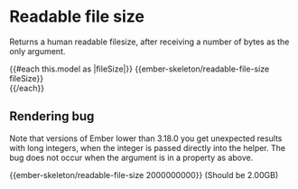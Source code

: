 # Readable file size

Returns a human readable filesize, after receiving a number of bytes as the only argument.

<div class="ember-skeleton-styles">
<DocsDemo class="body-text" as |demo|>
  <demo.example @name="readable-file-size" class="viewport">
  {{#each this.model as |fileSize|}}
    {{ember-skeleton/readable-file-size fileSize}}<br>
  {{/each}}
  </demo.example>
  <demo.snippet @name="readable-file-size" />
  <demo.snippet @name="filesizes.js" @label="Model" @language="javascript" />
</DocsDemo>
</div>

## Rendering bug

Note that versions of Ember lower than 3.18.0 you get unexpected results with long integers, when the integer is passed directly into the helper. The bug does not occur when the argument is in a property as above.

<div class="ember-skeleton-styles">
<DocsDemo class="body-text" as |demo|>
  <demo.example @name="readable-file-size-bug" class="viewport">
    {{ember-skeleton/readable-file-size 2000000000}} (Should be 2.00GB)<br>
  </demo.example>
  <demo.snippet @name="readable-file-size-bug" />
</DocsDemo>
</div>

